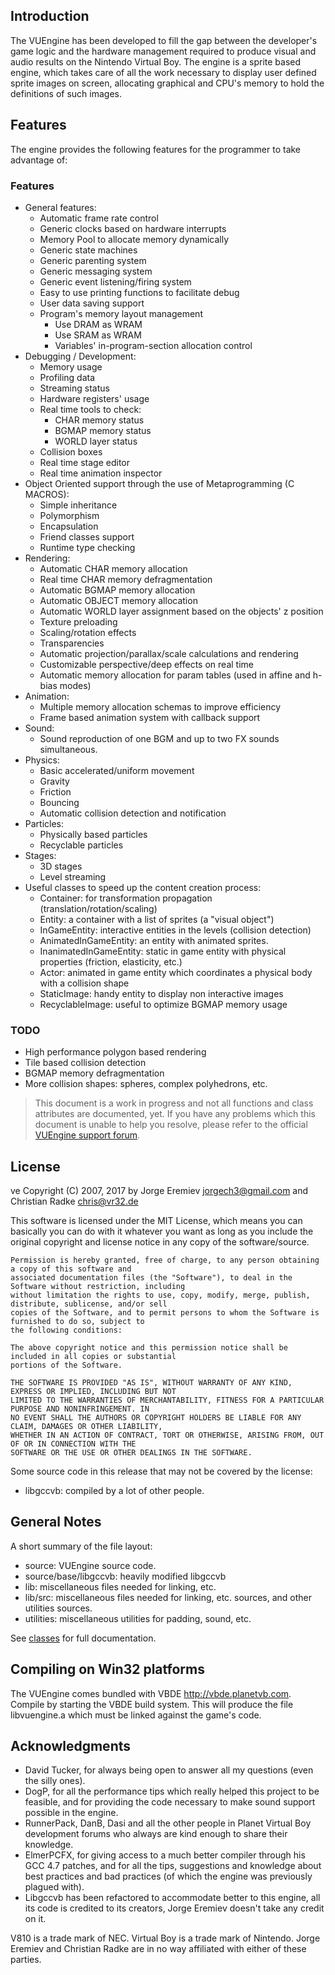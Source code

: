 Introduction
------------

The VUEngine has been developed to fill the gap between the developer's game logic and the hardware management 
required to produce visual and audio results on the Nintendo Virtual Boy. The engine is a sprite based engine, 
which takes care of all the work necessary to display user defined sprite images on screen, allocating graphical 
and CPU's memory to hold the definitions of such images.


Features
--------

The engine provides the following features for the programmer to take advantage of:

### Features

- General features:
  - Automatic frame rate control
  - Generic clocks based on hardware interrupts
  - Memory Pool to allocate memory dynamically
  - Generic state machines
  - Generic parenting system
  - Generic messaging system
  - Generic event listening/firing system
  - Easy to use printing functions to facilitate debug
  - User data saving support
  - Program's memory layout management
    - Use DRAM as WRAM
    - Use SRAM as WRAM
    - Variables' in-program-section allocation control
- Debugging / Development:
  - Memory usage
  - Profiling data
  - Streaming status
  - Hardware registers' usage
  - Real time tools to check:
    - CHAR memory status
    - BGMAP memory status
    - WORLD layer status
  - Collision boxes
  - Real time stage editor
  - Real time animation inspector
- Object Oriented support through the use of Metaprogramming (C MACROS):
  - Simple inheritance
  - Polymorphism
  - Encapsulation
  - Friend classes support
  - Runtime type checking
- Rendering:
  - Automatic CHAR memory allocation
  - Real time CHAR memory defragmentation
  - Automatic BGMAP memory allocation
  - Automatic OBJECT memory allocation
  - Automatic WORLD layer assignment based on the objects' z position
  - Texture preloading
  - Scaling/rotation effects
  - Transparencies
  - Automatic projection/parallax/scale calculations and rendering
  - Customizable perspective/deep effects on real time
  - Automatic memory allocation for param tables (used in affine and h-bias modes)
- Animation:
  - Multiple memory allocation schemas to improve efficiency
  - Frame based animation system with callback support
- Sound:
  - Sound reproduction of one BGM and up to two FX sounds simultaneous.
- Physics:
  - Basic accelerated/uniform movement
  - Gravity
  - Friction
  - Bouncing
  - Automatic collision detection and notification
- Particles:
  - Physically based particles
  - Recyclable particles
- Stages:
  - 3D stages
  - Level streaming
- Useful classes to speed up the content creation process:
  - Container: for transformation propagation (translation/rotation/scaling)
  - Entity: a container with a list of sprites (a "visual object")
  - InGameEntity: interactive entities in the levels (collision detection)
  - AnimatedInGameEntity: an entity with animated sprites.
  - InanimatedInGameEntity: static in game entity with physical properties (friction, elasticity, etc.)
  - Actor: animated in game entity which coordinates a physical body with a collision shape
  - StaticImage: handy entity to display non interactive images
  - RecyclableImage: useful to optimize BGMAP memory usage

### TODO

- High performance polygon based rendering
- Tile based collision detection
- BGMAP memory defragmentation
- More collision shapes: spheres, complex polyhedrons, etc.


> This document is a work in progress and not all functions and class attributes are documented, yet.
> If you have any problems which this document is unable to help you resolve, please refer to the official 
> <a href="http://www.planetvb.com/modules/newbb/viewforum.php?forum=14&since=0">VUEngine support forum</a>.


License
-------
ve
Copyright (C) 2007, 2017 by Jorge Eremiev <jorgech3@gmail.com> and Christian Radke <chris@vr32.de>

This software is licensed under the MIT License, which means you can basically you can do with it whatever 
you want as long as you include the original copyright and license notice in any copy of the software/source. 

	Permission is hereby granted, free of charge, to any person obtaining a copy of this software and
	associated documentation files (the "Software"), to deal in the Software without restriction, including
	without limitation the rights to use, copy, modify, merge, publish, distribute, sublicense, and/or sell
	copies of the Software, and to permit persons to whom the Software is furnished to do so, subject to
	the following conditions:
	
	The above copyright notice and this permission notice shall be included in all copies or substantial
	portions of the Software.
	
	THE SOFTWARE IS PROVIDED "AS IS", WITHOUT WARRANTY OF ANY KIND, EXPRESS OR IMPLIED, INCLUDING BUT NOT
	LIMITED TO THE WARRANTIES OF MERCHANTABILITY, FITNESS FOR A PARTICULAR PURPOSE AND NONINFRINGEMENT. IN
	NO EVENT SHALL THE AUTHORS OR COPYRIGHT HOLDERS BE LIABLE FOR ANY CLAIM, DAMAGES OR OTHER LIABILITY,
	WHETHER IN AN ACTION OF CONTRACT, TORT OR OTHERWISE, ARISING FROM, OUT OF OR IN CONNECTION WITH THE
	SOFTWARE OR THE USE OR OTHER DEALINGS IN THE SOFTWARE.

Some source code in this release that may not be covered by the license:

- libgccvb: compiled by a lot of other people.


General Notes
-------------

A short summary of the file layout:
- source: VUEngine source code.
- source/base/libgccvb: heavily modified libgccvb
- lib: miscellaneous files needed for linking, etc.
- lib/src: miscellaneous files needed for linking, etc. sources, and other utilities sources.
- utilities: miscellaneous utilities for padding, sound, etc.

See <a href="annotated.html">classes</a> for full documentation.

Compiling on Win32 platforms
----------------------------

The VUEngine comes bundled with VBDE <http://vbde.planetvb.com>. Compile by starting the VBDE build system. This will produce the file libvuengine.a which must be linked against the game's code.


Acknowledgments
---------------
- David Tucker, for always being open to answer all my questions (even the silly ones).
- DogP, for all the performance tips which really helped this project to be feasible, and for providing the code necessary to make sound support possible in the engine.
- RunnerPack, DanB, Dasi and all the other people in Planet Virtual Boy development forums who always are kind enough to share their knowledge.
- ElmerPCFX, for giving access to a much better compiler through his GCC 4.7 patches, and for all the tips, suggestions and knowledge about best practices and bad practices (of which the engine was previously plagued with).
- Libgccvb has been refactored to accommodate better to this engine, all its code is credited to its creators, Jorge Eremiev doesn't take any credit on it.

V810 is a trade mark of NEC. Virtual Boy is a trade mark of Nintendo. Jorge Eremiev and Christian Radke are in no way affiliated with either of these parties.

